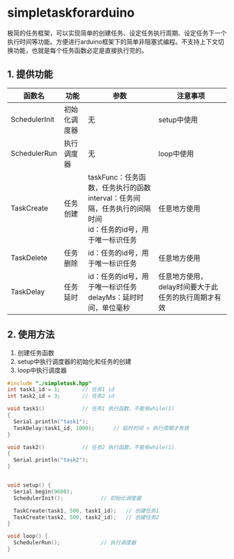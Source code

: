 # simpletaskforarduino

极简的任务框架，可以实现简单的创建任务、设定任务执行周期、设定任务下一个执行时间等功能。方便进行arduino框架下的简单非阻塞式编程。不支持上下文切换功能，也就是每个任务函数必定是直接执行完的。

## 1. 提供功能

| 函数名        | 功能         | 参数                                                                                                                 | 注意事项                                            |
| ------------- | ------------ | -------------------------------------------------------------------------------------------------------------------- | --------------------------------------------------- |
| SchedulerInit | 初始化调度器 | 无                                                                                                                   | setup中使用                                         |
| SchedulerRun  | 执行调度器   | 无                                                                                                                   | loop中使用                                          |
| TaskCreate    | 任务创建     | taskFunc：任务函数，任务执行的函数<br />interval：任务间隔，任务执行的间隔时间<br />id：任务的id号，用于唯一标识任务 | 任意地方使用                                        |
| TaskDelete    | 任务删除     | id：任务的id号，用于唯一标识任务                                                                                     | 任意地方使用                                        |
| TaskDelay     | 任务延时     | id：任务的id号，用于唯一标识任务<br />delayMs：延时时间，单位毫秒                                                    | 任意地方使用，delay时间要大于此任务的执行周期才有效 |

## 2. 使用方法

1. 创建任务函数
2. setup中执行调度器的初始化和任务的创建
3. loop中执行调度器

```c
#include "./simpletask.hpp"
int task1_id = 1;       // 任务1 id
int task2_id = 3;       // 任务2 id

void task1()            // 任务1 执行函数，不能有while(1)
{
  Serial.println("task1");
  TaskDelay(task1_id, 1000);      // 延时时间 > 执行周期才有效
}

void task2()            // 任务2 执行函数，不能有while(1)
{
  Serial.println("task2");
}


void setup() {
  Serial.begin(9600);
  SchedulerInit();            // 初始化调度器

  TaskCreate(task1, 500, task1_id);   // 创建任务1
  TaskCreate(task2, 500, task2_id);   // 创建任务2
}

void loop() {
  SchedulerRun();             // 执行调度器
}

```
